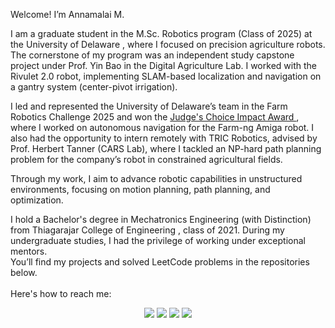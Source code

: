 Welcome! I’m Annamalai M.

I am a graduate student in the <a href="https://me.udel.edu/academics/graduate/msr/" style="text-decoration: none;"> M.Sc. Robotics program </a> (Class of 2025) at the <a href="https://www.udel.edu/" style="text-decoration: none;"> University of Delaware </a>, where I focused on precision agriculture robots. The cornerstone of my program was an independent study capstone project under <a href="https://me.udel.edu/faculty/yin-bao/" style="text-decoration: none;"> Prof. Yin Bao </a> in the Digital Agriculture Lab. I worked with the Rivulet 2.0 robot, implementing SLAM-based localization and navigation on a gantry system (center-pivot irrigation).

I led and represented the University of Delaware’s team in the <a href="https://www.farmroboticschallenge.ai/" style="text-decoration: none;"> Farm Robotics Challenge 2025 </a> and won the <a href="https://www.farmroboticschallenge.ai/2025results/v/universitydelaware"> Judge's Choice Impact Award </a>, where I worked on autonomous navigation for the Farm-ng Amiga robot. I also had the opportunity to intern remotely with TRIC Robotics, advised by <a href="https://me.udel.edu/faculty/herbert-tanner/" style="text-decoration: none;"> Prof. Herbert Tanner </a> (CARS Lab), where I tackled an NP-hard path planning problem for the company’s robot in constrained agricultural fields.

Through my work, I aim to advance robotic capabilities in unstructured environments, focusing on motion planning, path planning, and optimization.

I hold a Bachelor's degree in Mechatronics Engineering (with Distinction) from <a href = "https://tce.edu/academics/departments/mechatronics" style="text-decoration: none;"> Thiagarajar College of Engineering </a>, class of 2021. During my undergraduate studies, I had the privilege of working under exceptional mentors.
<br>
You’ll find my projects and solved LeetCode problems in the repositories below.
<br>
<br>
Here's how to reach me:
<br>
<p align="center">
  <a href="https://leetcode.com/u/Annamalai02/" style="text-decoration: none;">
    <img src="https://img.shields.io/badge/Leetcode-FFA116?style=for-the-badge&logo=leetcode&logoColor=black">
  </a>
  <a href="mailto:brothermountain99@gmail.com" style="text-decoration: none;">
    <img src="https://img.shields.io/badge/Gmail-D14836?style=for-the-badge&logo=gmail&logoColor=white">
  </a>
  
  <a href="https://www.linkedin.com/in/anna2malai-m/" style="text-decoration: none;">
    <img src="https://img.shields.io/badge/LinkedIn-0A66C2?style=for-the-badge&logo=inspire&logoColor=white">
  </a>
<!--   <a href="https://www.hackerrank.com/profile/brothermountain1" style="text-decoration: none;">
    <img src="https://img.shields.io/badge/HackerRank-1C2432?style=for-the-badge&logo=hackerrank&logoColor=green">
  </a> -->
  <a href="https://www.figma.com/proto/FRUYvQWWWXyfi9sJ4wh1dh/Annamalai-portfolio?node-id=1-2&t=bOTJBLaoLe2wnCyk-1&scaling=scale-down-width&content-scaling=fixed&page-id=0%3A1&starting-point-node-id=1%3A2" style="text-decoration: none;">
      <img src="https://img.shields.io/badge/Personal_Website-EC644B?style=for-the-badge&logo=figma&logoColor=black">
  </a>
</p>
